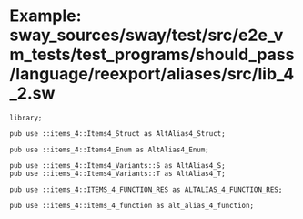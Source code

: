 # Example: sway_sources/sway/test/src/e2e_vm_tests/test_programs/should_pass/language/reexport/aliases/src/lib_4_2.sw

```sway
library;

pub use ::items_4::Items4_Struct as AltAlias4_Struct;

pub use ::items_4::Items4_Enum as AltAlias4_Enum;

pub use ::items_4::Items4_Variants::S as AltAlias4_S;
pub use ::items_4::Items4_Variants::T as AltAlias4_T;

pub use ::items_4::ITEMS_4_FUNCTION_RES as ALTALIAS_4_FUNCTION_RES;

pub use ::items_4::items_4_function as alt_alias_4_function;

```
